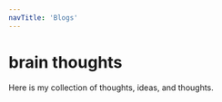 ```yaml
---
navTitle: 'Blogs'
---
```


# brain thoughts 

Here is my collection of thoughts, ideas, and thoughts.